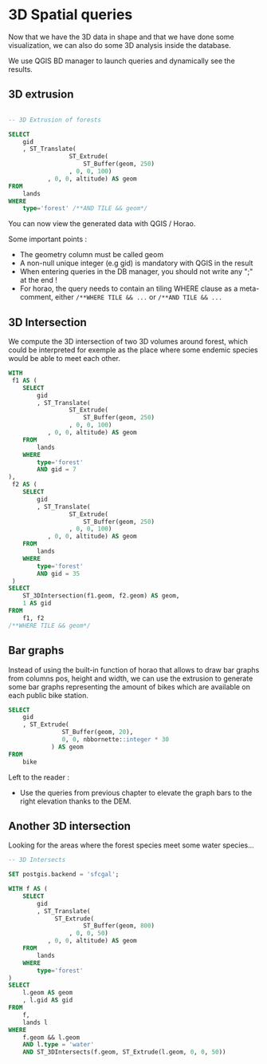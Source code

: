 3D Spatial queries
==================

Now that we have the 3D data in shape and that we have done some visualization, we can also do some 3D analysis inside the database.

We use QGIS BD manager to launch queries and dynamically see the results.

3D extrusion
------------

```SQL

-- 3D Extrusion of forests

SELECT 
    gid
    , ST_Translate(
                 ST_Extrude(
                     ST_Buffer(geom, 250)
                 , 0, 0, 100)
           , 0, 0, altitude) AS geom
FROM
    lands 
WHERE 
    type='forest' /**AND TILE && geom*/
```

You can now view the generated data with QGIS / Horao.

Some important points :
* The geometry column must be called geom
* A non-null unique integer (e.g gid) is mandatory with QGIS in the result
* When entering queries in the DB manager, you should not write any ";" at the end !
* For horao, the query needs to contain an tiling WHERE clause as a meta-comment, either ``/**WHERE TILE && ...`` or ``/**AND TILE && ...``

3D Intersection
----------------

We compute the 3D intersection of two 3D volumes around forest, which could be interpreted for exemple as the place where some endemic species would be able to meet each other.

```SQL
WITH 
 f1 AS (
    SELECT 
        gid
        , ST_Translate(
                 ST_Extrude(
                     ST_Buffer(geom, 250)
                 , 0, 0, 100)
           , 0, 0, altitude) AS geom
    FROM 
        lands 
    WHERE 
        type='forest'
        AND gid = 7
),
 f2 AS (
    SELECT 
        gid
        , ST_Translate(
                 ST_Extrude(
                     ST_Buffer(geom, 250)
                 , 0, 0, 100)
           , 0, 0, altitude) AS geom
    FROM 
        lands 
    WHERE 
        type='forest'
        AND gid = 35
 )
SELECT 
    ST_3DIntersection(f1.geom, f2.geom) AS geom, 
    1 AS gid
FROM 
    f1, f2
/**WHERE TILE && geom*/
```

Bar graphs
----------

Instead of using the built-in function of horao that allows to draw bar graphs from columns pos, height and width, we can use the extrusion to generate some bar graphs representing the amount of bikes which are available on each public bike station.

```SQL
SELECT 
    gid
    , ST_Extrude(
               ST_Buffer(geom, 20),
               0, 0, nbbornette::integer * 30
            ) AS geom
FROM
    bike
```

Left to the reader :
* Use the queries from previous chapter to elevate the graph bars to the right elevation thanks to the DEM.

Another 3D intersection
-----------------------

Looking for the areas where the forest species meet some water species...

```SQL
-- 3D Intersects

SET postgis.backend = 'sfcgal';

WITH f AS (
    SELECT
        gid
        , ST_Translate(
             ST_Extrude(
                     ST_Buffer(geom, 800)
                 , 0, 0, 50)
           , 0, 0, altitude) AS geom
    FROM 
        lands 
    WHERE 
        type='forest'
)
SELECT 
    l.geom AS geom
    , l.gid AS gid
FROM 
    f, 
    lands l
WHERE 
    f.geom && l.geom
    AND l.type = 'water'
    AND ST_3DIntersects(f.geom, ST_Extrude(l.geom, 0, 0, 50))
```
